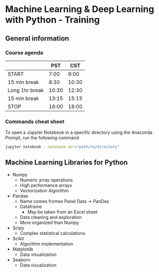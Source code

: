 # Machine Learning & Deep Learning with Python - Training

## General information

### Course agenda

|                | PST   | CST   |
| -------------- | ----- | ----- |
| START          | 7:00  | 9:00  |
| 15 min break   | 8:30  | 10:30 |
| Long 1hr break | 10:30 | 12:30 |
| 15 min break   | 13:15 | 15:15 |
| STOP           | 16:00 | 18:00 |

### Commands cheat sheet

To open a Jupyter Notebook in a specific directory using the Anaconda Prompt, run the following command

```bash
jupyter notebook --notebook-dir="path/to/directory"
```

## Machine Learning Libraries for Python

- Numpy
  - Numeric array operations
  - High performance arrays
  - Vectorization Algorithm
- Pandas
  - Name comes fromes Panel Data -> PanDas
  - Dataframe
    - May be taken from an Excel sheet
  - Data cleaning and exploration
  - More organized than Numpy
- Scipy
  - Complex statistical calculations
- Scikit
  - Algorithm implementation
- Matplotlib
  - Data visualization
- Seaborn
  - Data visualization

